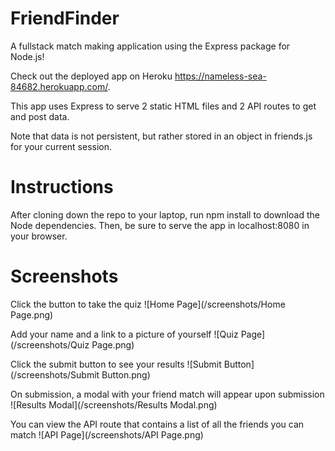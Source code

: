 # FriendFinder
A fullstack match making application using the Express package for Node.js!

Check out the deployed app on Heroku https://nameless-sea-84682.herokuapp.com/.

This app uses Express to serve 2 static HTML files and 2 API routes to get and post data.

Note that data is not persistent, but rather stored in an object in friends.js for your current session.

# Instructions
After cloning down the repo to your laptop, run npm install to download the Node dependencies. Then, be sure to serve the app in localhost:8080 in your browser.

# Screenshots
Click the button to take the quiz
![Home Page](/screenshots/Home Page.png)

Add your name and a link to a picture of yourself
![Quiz Page](/screenshots/Quiz Page.png)

Click the submit button to see your results
![Submit Button](/screenshots/Submit Button.png)

On submission, a modal with your friend match will appear upon submission
![Results Modal](/screenshots/Results Modal.png)

You can view the API route that contains a list of all the friends you can match
![API Page](/screenshots/API Page.png)
